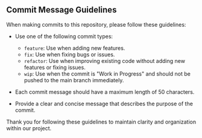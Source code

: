 ## Commit Message Guidelines

When making commits to this repository, please follow these guidelines:

- Use one of the following commit types:
  - `feature`: Use when adding new features.
  - `fix`: Use when fixing bugs or issues.
  - `refactor`: Use when improving existing code without adding new features or fixing issues.
  - `wip`: Use when the commit is "Work in Progress" and should not be pushed to the main branch immediately.

- Each commit message should have a maximum length of 50 characters.

- Provide a clear and concise message that describes the purpose of the commit.

Thank you for following these guidelines to maintain clarity and organization within our project.
